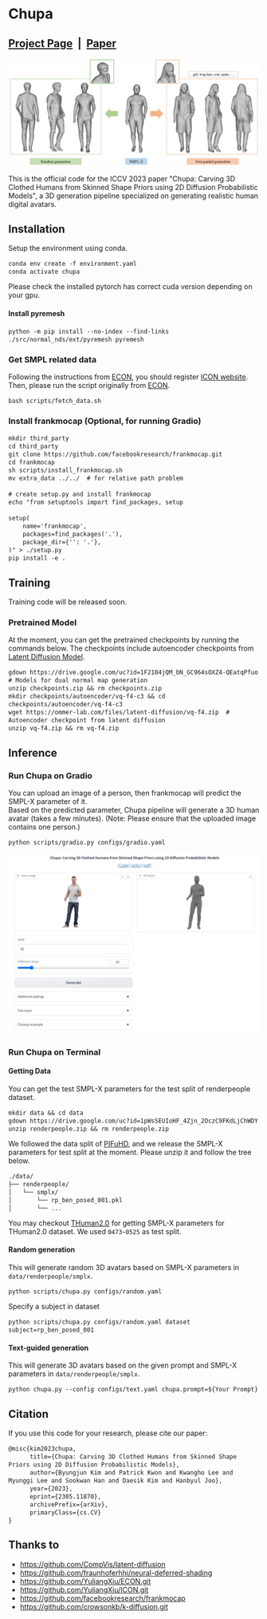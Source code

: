 # Chupa

## [Project Page](https://snuvclab.github.io/chupa/) &nbsp;|&nbsp; [Paper](https://arxiv.org/pdf/2305.11870.pdf) 

![teaser.png](./assets/teaser.png)

This is the official code for the ICCV 2023 paper "Chupa: Carving 3D Clothed Humans from Skinned Shape Priors using 2D Diffusion Probabilistic Models", a 3D generation pipeline specialized on generating realistic human digital avatars.

## Installation
Setup the environment using conda.
```
conda env create -f environment.yaml
conda activate chupa
```
Please check the installed pytorch has correct cuda version depending on your gpu.

#### Install pyremesh
```
python -m pip install --no-index --find-links ./src/normal_nds/ext/pyremesh pyremesh
```

### Get SMPL related data
Following the instructions from [ECON](https://github.com/YuliangXiu/ECON/blob/master/docs/installation-ubuntu.md), you should register [ICON website](https://icon.is.tue.mpg.de/).
Then, please run the script originally from [ECON](https://github.com/YuliangXiu/ECON/tree/master).
```
bash scripts/fetch_data.sh
```


### Install frankmocap (Optional, for running Gradio)
```
mkdir third_party
cd third_party
git clone https://github.com/facebookresearch/frankmocap.git
cd frankmocap
sh scripts/install_frankmocap.sh
mv extra_data ../../  # for relative path problem

# create setup.py and install frankmocap
echo "from setuptools import find_packages, setup

setup(
    name='frankmocap',
    packages=find_packages('.'),
    package_dir={'': '.'},
)" > ./setup.py
pip install -e .
```

## Training
Training code will be released soon.
### Pretrained Model
At the moment, you can get the pretrained checkpoints by running the commands below.
The checkpoints include autoencoder checkpoints from [Latent Diffusion Model](https://github.com/CompVis/latent-diffusion).
```
gdown https://drive.google.com/uc?id=1F2104jQM_bN_GC964sOXZ4-QEatqPfuo  # Models for dual normal map generation
unzip checkpoints.zip && rm checkpoints.zip
mkdir checkpoints/autoencoder/vq-f4-c3 && cd checkpoints/autoencoder/vq-f4-c3
wget https://ommer-lab.com/files/latent-diffusion/vq-f4.zip  # Autoencoder checkpoint from latent diffusion
unzip vq-f4.zip && rm vq-f4.zip 
```

## Inference
### Run Chupa on Gradio
You can upload an image of a person, then frankmocap will predict the SMPL-X parameter of it.  
Based on the predicted parameter, Chupa pipeline will generate a 3D human avatar (takes a few minutes).
(Note: Please ensure that the uploaded image contains one person.)
```
python scripts/gradio.py configs/gradio.yaml
```
![gradio.png](./assets/gradio.png)

### Run Chupa on Terminal
#### Getting Data
You can get the test SMPL-X parameters for the test split of renderpeople dataset.
```
mkdir data && cd data
gdown https://drive.google.com/uc?id=1pWsSEUIoHF_4Zjn_2OczC9FKdLjChWDY
unzip renderpeople.zip && rm renderpeople.zip
```
We followed the data split of [PIFuHD](https://github.com/facebookresearch/pifuhd/tree/main/data), and we release the SMPL-X parameters for test split at the moment. Please unzip it and follow the tree below.
```
./data/
├── renderpeople/
│   └── smplx/
│       └── rp_ben_posed_001.pkl
│       └── ...
```
You may checkout [THuman2.0](https://github.com/ytrock/THuman2.0-Dataset) for getting SMPL-X parameters for THuman2.0 dataset. We used `0473~0525` as test split.
#### Random generation
This will generate random 3D avatars based on SMPL-X parameters in `data/renderpeople/smplx`.
```
python scripts/chupa.py configs/random.yaml
```
Specify a subject in dataset
```
python scripts/chupa.py configs/random.yaml dataset subject=rp_ben_posed_001
``` 

#### Text-guided generation
This will generate 3D avatars based on the given prompt and SMPL-X parameters in `data/renderpeople/smplx`. 
```
python chupa.py --config configs/text.yaml chupa.prompt=${Your Prompt}
```

## Citation

If you use this code for your research, please cite our paper:


```
@misc{kim2023chupa,
      title={Chupa: Carving 3D Clothed Humans from Skinned Shape Priors using 2D Diffusion Probabilistic Models}, 
      author={Byungjun Kim and Patrick Kwon and Kwangho Lee and Myunggi Lee and Sookwan Han and Daesik Kim and Hanbyul Joo},
      year={2023},
      eprint={2305.11870},
      archivePrefix={arXiv},
      primaryClass={cs.CV}
}
```

## Thanks to
- https://github.com/CompVis/latent-diffusion
- https://github.com/fraunhoferhhi/neural-deferred-shading
- https://github.com/YuliangXiu/ECON.git
- https://github.com/YuliangXiu/ICON.git
- https://github.com/facebookresearch/frankmocap
- https://github.com/crowsonkb/k-diffusion.git